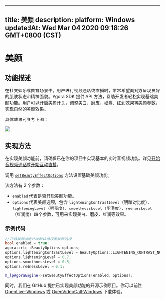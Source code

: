 
---
title: 美颜
description: 
platform: Windows
updatedAt: Wed Mar 04 2020 09:18:26 GMT+0800 (CST)
---
# 美颜

## 功能描述

在社交娱乐或教育场景中，用户进行视频通话或直播时，常常希望向对方呈现良好的肌肤状态和精神面貌。Agora SDK 提供 API 方法，帮助开发者轻松实现基础美颜功能。用户可以开启美颜开关，调整美白、磨皮、祛痘、红润效果等美颜参数，实现自然的美颜效果。

具体效果可参考下图：

![](https://web-cdn.agora.io/docs-files/1553753110307)

## 实现方法

在实现美颜功能前，请确保已在你的项目中实现基本的实时音视频功能。详见[开始音视频通话](../../cn/Interactive%20Broadcast/start_call_windows.md)或[开始互动直播](../../cn/Interactive%20Broadcast/start_live_windows.md)。

调用 [`setBeautyEffectOptions`](https://docs.agora.io/cn/Interactive%20Broadcast/API%20Reference/cpp/classagora_1_1rtc_1_1_i_rtc_engine.html#a5899cc462e5250028c9afada4df98d48) 方法设置基础美颜功能。

该方法有 2 个参数：

- `enabled` 代表是否开启美颜功能。
- `options` 代表美颜选项，包含 `lighteningContrastLevel`（明暗对比度）、`lighteningLevel`（明亮度）、`smoothnessLevel`（平滑度）、`rednessLevel`（红润度）四个参数，可用来实现美白、磨皮、红润等效果。

### 示例代码

```c++
//开启美颜功能并以默认值设置美颜选项
bool enabled = true;
agora::rtc::BeautyOptions options;
options.lighteningContrastLevel = BeautyOptions::LIGHTENING_CONTRAST_NORMAL;
options.lighteningLevel = 0.7;
options.smoothnessLevel = 0.5;
options.rednessLevel = 0.1;
  
m_lpAgoraEngine->setBeautyEffectOptions(enabled, options);
```

同时，我们在 GitHub 提供已实现美颜功能的开源示例项目。你可以前往 [OpenLive-Windows](https://github.com/AgoraIO/Basic-Video-Broadcasting/tree/master/OpenLive-Windows) 或 [OpenVideoCall-Windows](https://github.com/AgoraIO/Basic-Video-Call/tree/dev/3.0.0/Group-Video/OpenVideoCall-Windows) 下载体验。
